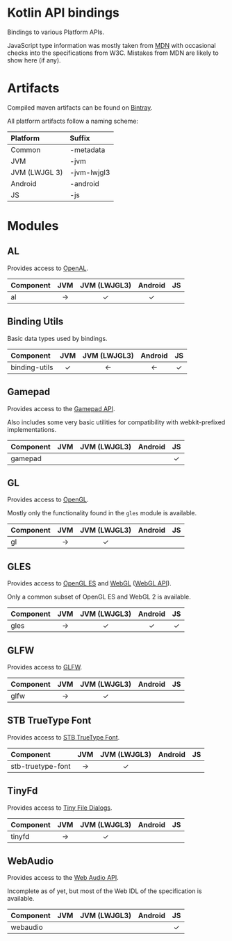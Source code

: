 # Kotlin API bindings
Bindings to various Platform APIs.

JavaScript type information was mostly taken from
[MDN](https://developer.mozilla.org) with occasional checks into the
specifications from W3C. Mistakes from MDN are likely to show here (if any).

# Artifacts
Compiled maven artifacts can be found on
[Bintray](https://bintray.com/gitout/scapes-engine/kt-bindings).

All platform artifacts follow a naming scheme:

| Platform      | Suffix      |
|:--------------|:------------|
| Common        | -metadata   |
| JVM           | -jvm        |
| JVM (LWJGL 3) | -jvm-lwjgl3 |
| Android       | -android    |
| JS            | -js         |

# Modules

## AL
Provides access to [OpenAL](https://openal.org).

| Component               |   JVM   | JVM (LWJGL3)  | Android |   JS    |
|:------------------------|:-------:|:-------------:|:-------:|:-------:|
| al                      |    →    |       ✓       |    ✓    |         |

## Binding Utils
Basic data types used by bindings.

| Component               |   JVM   | JVM (LWJGL3)  | Android |   JS    |
|:------------------------|:-------:|:-------------:|:-------:|:-------:|
| binding-utils           |    ✓    |       ←       |    ←    |    ✓    |

## Gamepad
Provides access to the
[Gamepad API](https://developer.mozilla.org/en-US/docs/Web/API/Gamepad_API).

Also includes some very basic utilities for compatibility with webkit-prefixed
implementations.

| Component               |   JVM   | JVM (LWJGL3)  | Android |   JS    |
|:------------------------|:-------:|:-------------:|:-------:|:-------:|
| gamepad                 |         |               |         |    ✓    |

## GL
Provides access to [OpenGL](https://www.khronos.org/opengl).

Mostly only the functionality found in the `gles` module is available.

| Component               |   JVM   | JVM (LWJGL3)  | Android |   JS    |
|:------------------------|:-------:|:-------------:|:-------:|:-------:|
| gl                      |    →    |       ✓       |         |         |

## GLES
Provides access to [OpenGL ES](https://www.khronos.org/opengles) and
[WebGL](https://www.khronos.org/webgl)
([WebGL API](https://developer.mozilla.org/en-US/docs/Web/API/WebGL_API)).

Only a common subset of OpenGL ES and WebGL 2 is available.

| Component               |   JVM   | JVM (LWJGL3)  | Android |   JS    |
|:------------------------|:-------:|:-------------:|:-------:|:-------:|
| gles                    |    →    |       ✓       |    ✓    |    ✓    |

## GLFW
Provides access to [GLFW](https://www.glfw.org).

| Component               |   JVM   | JVM (LWJGL3)  | Android |   JS    |
|:------------------------|:-------:|:-------------:|:-------:|:-------:|
| glfw                    |    →    |       ✓       |         |         |

## STB TrueType Font
Provides access to [STB TrueType Font](https://github.com/nothings/stb).

| Component               |   JVM   | JVM (LWJGL3)  | Android |   JS    |
|:------------------------|:-------:|:-------------:|:-------:|:-------:|
| stb-truetype-font       |    →    |       ✓       |         |         |

## TinyFd
Provides access to
[Tiny File Dialogs](https://sourceforge.net/projects/tinyfiledialogs).

| Component               |   JVM   | JVM (LWJGL3)  | Android |   JS    |
|:------------------------|:-------:|:-------------:|:-------:|:-------:|
| tinyfd                  |    →    |       ✓       |         |         |

## WebAudio
Provides access to the
[Web Audio API](https://developer.mozilla.org/en-US/docs/Web/API/Web_Audio_API).

Incomplete as of yet, but most of the Web IDL of the specification is available.

| Component               |   JVM   | JVM (LWJGL3)  | Android |   JS    |
|:------------------------|:-------:|:-------------:|:-------:|:-------:|
| webaudio                |         |               |         |    ✓    |
